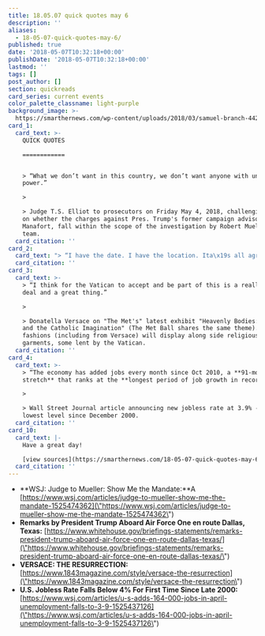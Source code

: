 ```yaml
---
title: 18.05.07 quick quotes may 6
description: ''
aliases:
  - 18-05-07-quick-quotes-may-6/
published: true
date: '2018-05-07T10:32:18+00:00'
publishDate: '2018-05-07T10:32:18+00:00'
lastmod: ''
tags: []
post_author: []
section: quickreads
card_series: current events
color_palette_classname: light-purple
background_image: >-
  https://smarthernews.com/wp-content/uploads/2018/03/samuel-branch-442129-unsplash-scaled.jpg
card_1:
  card_text: >-
    QUICK QUOTES

    ============


    > “What we don’t want in this country, we don’t want anyone with unfettered
    power.”

    > 

    > Judge T.S. Elliot to prosecutors on Friday May 4, 2018, challenging them
    on whether the charges against Pres. Trump's former campaign advisor, Paul
    Manafort, fall within the scope of the investigation by Robert Mueller's
    team.
  card_citation: ''
card_2:
  card_text: "> “I have the date. I have the location. Ita\x19s all agreed to.\n> \n> Pres. Trump Friday, May 4th, 2018 aboard Air Force One re: the potential history-making meeting with North Korean Dictator, Kim Jong Un - the first meeting ever between a sitting President and a North Korean leader."
  card_citation: ''
card_3:
  card_text: >-
    > “I think for the Vatican to accept and be part of this is a really big
    deal and a great thing.”

    > 

    > Donatella Versace on "The Met's" latest exhibit "Heavenly Bodies: Fashion
    and the Catholic Imagination" (The Met Ball shares the same theme). 150
    fashions (including from Versace) will display along side religious
    garments, some lent by the Vatican.
  card_citation: ''
card_4:
  card_text: >-
    > “The economy has added jobs every month since Oct 2010, a **91-month
    stretch** that ranks at the **longest period of job growth in record**.”

    > 

    > Wall Street Journal article announcing new jobless rate at 3.9% - the
    lowest level since December 2000.
  card_citation: ''
card_10:
  card_text: |-
    Have a great day!

    [view sources](https://smarthernews.com/18-05-07-quick-quotes-may-6/)
  card_citation: ''
---
```

*   **WSJ: Judge to Mueller: Show Me the Mandate:**A [https://www.wsj.com/articles/judge-to-mueller-show-me-the-mandate-1525474362](\"https://www.wsj.com/articles/judge-to-mueller-show-me-the-mandate-1525474362\")
*   **Remarks by President Trump Aboard Air Force One en route Dallas, Texas:** [https://www.whitehouse.gov/briefings-statements/remarks-president-trump-aboard-air-force-one-en-route-dallas-texas/](\"https://www.whitehouse.gov/briefings-statements/remarks-president-trump-aboard-air-force-one-en-route-dallas-texas/\")
*   **VERSACE: THE RESURRECTION:** [https://www.1843magazine.com/style/versace-the-resurrection](\"https://www.1843magazine.com/style/versace-the-resurrection\")
*   **U.S. Jobless Rate Falls Below 4% For First Time Since Late 2000:** [https://www.wsj.com/articles/u-s-adds-164-000-jobs-in-april-unemployment-falls-to-3-9-1525437126](\"https://www.wsj.com/articles/u-s-adds-164-000-jobs-in-april-unemployment-falls-to-3-9-1525437126\")